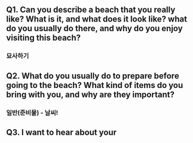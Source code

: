 ## Q1. Can you describe a beach that you really like? What is it, and what does it look like? what do you usually do there, and why do you enjoy visiting this beach?
### 묘사하기

## Q2. What do you usually do to prepare before going to the beach? What kind of items do you bring with you, and why are they important?
### 일반(준비물) - 날씨!

## Q3. I want to hear about your 